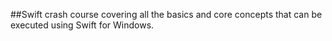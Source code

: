 ##Swift crash course covering all the basics and core concepts that can be executed using Swift for Windows.